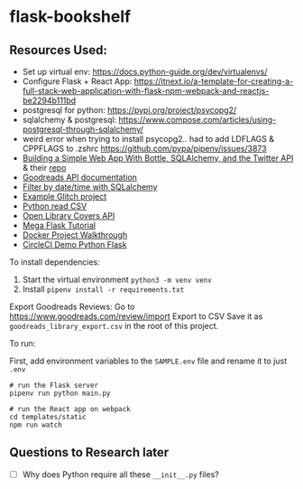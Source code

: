 # flask-bookshelf

## Resources Used:

- Set up virtual env: https://docs.python-guide.org/dev/virtualenvs/
- Configure Flask + React App: https://itnext.io/a-template-for-creating-a-full-stack-web-application-with-flask-npm-webpack-and-reactjs-be2294b111bd
- postgresql for python: https://pypi.org/project/psycopg2/
- sqlalchemy & postgresql: https://www.compose.com/articles/using-postgresql-through-sqlalchemy/
- weird error when trying to install psycopg2.. had to add LDFLAGS & CPPFLAGS to .zshrc
  https://github.com/pypa/pipenv/issues/3873
- [Building a Simple Web App With Bottle, SQLAlchemy, and the Twitter API](https://realpython.com/building-a-simple-web-app-with-bottle-sqlalchemy-twitter-api/) & their [repo](https://github.com/pybites/pytip)
- [Goodreads API documentation](https://www.goodreads.com/api/index)
- [Filter by date/time with SQLalchemy](https://stackoverflow.com/questions/51451768/sqlalchemy-querying-with-datetime-columns-to-filter-by-month-day-year/51468737)
- [Example Glitch project](https://veil-look.glitch.me/posts/2019-books/#how-to-books)
- [Python read CSV](https://docs.python.org/3/library/csv.html)
- [Open Library Covers API](https://openlibrary.org/dev/docs/api/covers)
- [Mega Flask Tutorial](https://blog.miguelgrinberg.com/post/the-flask-mega-tutorial-part-i-hello-world)
- [Docker Project Walkthrough](https://circleci.com/docs/2.0/project-walkthrough/)
- [CircleCI Demo Python Flask](https://github.com/CircleCI-Public/circleci-demo-python-flask)


To install dependencies:
1. Start the virtual environment
  `python3 -m venv venv`
2. Install
  `pipenv install -r requirements.txt`

Export Goodreads Reviews:
Go to https://www.goodreads.com/review/import
Export to CSV
Save it as `goodreads_library_export.csv` in the root of this project.

To run:

First, add environment variables to the `SAMPLE.env` file and rename it to just `.env`

```
# run the Flask server
pipenv run python main.py

# run the React app on webpack
cd templates/static
npm run watch
```

## Questions to Research later

- [ ] Why does Python require all these `__init__.py` files?
